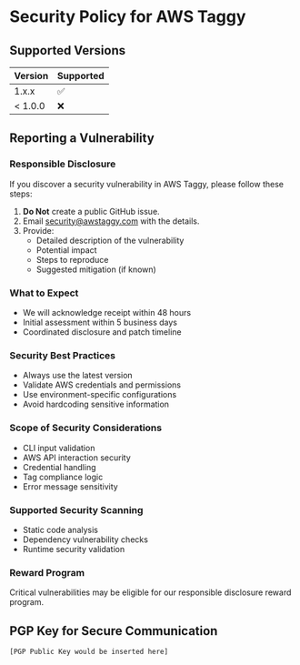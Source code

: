 # Security Policy for AWS Taggy

## Supported Versions

| Version | Supported          |
| ------- | ------------------ |
| 1.x.x   | :white_check_mark: |
| < 1.0.0 | :x:                |

## Reporting a Vulnerability

### Responsible Disclosure

If you discover a security vulnerability in AWS Taggy, please follow these steps:

1. **Do Not** create a public GitHub issue.
2. Email security@awstaggy.com with the details.
3. Provide:
   - Detailed description of the vulnerability
   - Potential impact
   - Steps to reproduce
   - Suggested mitigation (if known)

### What to Expect

- We will acknowledge receipt within 48 hours
- Initial assessment within 5 business days
- Coordinated disclosure and patch timeline

### Security Best Practices

- Always use the latest version
- Validate AWS credentials and permissions
- Use environment-specific configurations
- Avoid hardcoding sensitive information

### Scope of Security Considerations

- CLI input validation
- AWS API interaction security
- Credential handling
- Tag compliance logic
- Error message sensitivity

### Supported Security Scanning

- Static code analysis
- Dependency vulnerability checks
- Runtime security validation

### Reward Program

Critical vulnerabilities may be eligible for our responsible disclosure reward program.

## PGP Key for Secure Communication

```
[PGP Public Key would be inserted here]
```
